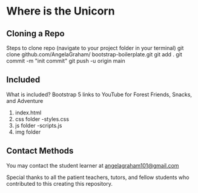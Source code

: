 # Where is the Unicorn
## Cloning a Repo

 Steps to clone repo
(navigate to your project folder in your terminal)
  git clone github.com/AngelaGraham/ bootstrap-boilerplate.git
  git add .
  git commit -m "init commit"
  git push -u origin main
## Included

What is included?
Bootstrap 5
links to YouTube for Forest Friends, Snacks, and Adventure
1. index.html
2. css folder
  -styles.css
3. js folder
  -scripts.js
4. img folder
## Contact Methods 
You may contact the student learner at angelagraham101@gmail.com 

Special thanks to all the patient teachers, tutors, and fellow students who contributed to this creating this repository. 
